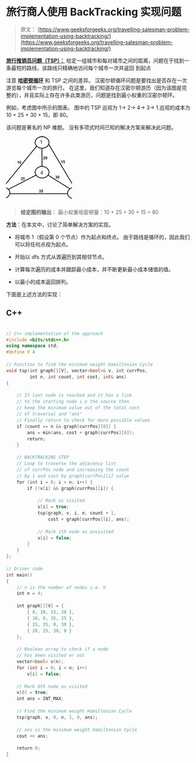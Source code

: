 # 旅行商人使用 BackTracking 实现问题

> 原文： [https://www.geeksforgeeks.org/travelling-salesman-problem-implementation-using-backtracking/](https://www.geeksforgeeks.org/travelling-salesman-problem-implementation-using-backtracking/)

**[旅行推销员问题（TSP）：](https://www.geeksforgeeks.org/travelling-salesman-problem-set-1/)** 给定一组城市和每对城市之间的距离，问题在于找到一条最短的路线，该路线只精确地访问每个城市一次并返回 到起点

注意 **[哈密顿循环](https://www.geeksforgeeks.org/backtracking-set-7-hamiltonian-cycle/)** 和 TSP 之间的差异。 汉密尔顿循环问题是要找出是否存在一次游览每个城市一次的旅行。 在这里，我们知道存在汉密尔顿游历（因为该图是完整的），并且实际上存在许多此类游历，问题是找到最小权重的汉密尔顿环。

例如，考虑图中所示的图表。 图中的 TSP 巡视为 1-> 2-> 4-> 3-> 1.巡视的成本为 10 + 25 + 30 + 15，即 80。

该问题是著名的 NP 难题。 没有多项式时间已知的解决方案来解决此问题。

![TSP](img/5ed402d46a5ae77ea6bbb8f81947428f.png)

> **给定图的输出**：
> 最小权重哈密顿量：10 + 25 + 30 + 15 = 80

**方法**：在本文中，讨论了简单解决方案的实现。

*   将城市 1（假设第 0 个节点）作为起点和终点。 由于路线是循环的，因此我们可以将任何点视为起点。

*   开始以 dfs 方式从源遍历到其相邻节点。

*   计算每次遍历的成本并跟踪最小成本，并不断更新最小成本储值的值。

*   以最小的成本返回排列。

下面是上述方法的实现：

## C++

```cpp

// C++ implementation of the approach 
#include <bits/stdc++.h> 
using namespace std; 
#define V 4 

// Function to find the minimum weight Hamiltonian Cycle 
void tsp(int graph[][V], vector<bool>& v, int currPos, 
         int n, int count, int cost, int& ans) 
{ 

    // If last node is reached and it has a link 
    // to the starting node i.e the source then 
    // keep the minimum value out of the total cost 
    // of traversal and "ans" 
    // Finally return to check for more possible values 
    if (count == n && graph[currPos][0]) { 
        ans = min(ans, cost + graph[currPos][0]); 
        return; 
    } 

    // BACKTRACKING STEP 
    // Loop to traverse the adjacency list 
    // of currPos node and increasing the count 
    // by 1 and cost by graph[currPos][i] value 
    for (int i = 0; i < n; i++) { 
        if (!v[i] && graph[currPos][i]) { 

            // Mark as visited 
            v[i] = true; 
            tsp(graph, v, i, n, count + 1, 
                cost + graph[currPos][i], ans); 

            // Mark ith node as unvisited 
            v[i] = false; 
        } 
    } 
}; 

// Driver code 
int main() 
{ 
    // n is the number of nodes i.e. V 
    int n = 4; 

    int graph[][V] = { 
        { 0, 10, 15, 20 }, 
        { 10, 0, 35, 25 }, 
        { 15, 35, 0, 30 }, 
        { 20, 25, 30, 0 } 
    }; 

    // Boolean array to check if a node 
    // has been visited or not 
    vector<bool> v(n); 
    for (int i = 0; i < n; i++) 
        v[i] = false; 

    // Mark 0th node as visited 
    v[0] = true; 
    int ans = INT_MAX; 

    // Find the minimum weight Hamiltonian Cycle 
    tsp(graph, v, 0, n, 1, 0, ans); 

    // ans is the minimum weight Hamiltonian Cycle 
    cout << ans; 

    return 0; 
} 

```